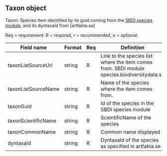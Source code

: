 ## Taxon object

Taxon: Species item identified by its guid coming from the [SBDI species module](species.biodiversitydata.se), and its dyntaxaId from [artfakta.se]

Req = requirement: R = required, r = recommended, o = optional.

| Field name | Format | Req | Definition | Example | Reference |
| ---------- | ------ | --- | ---------- | ------- | --------- |
| taxonListSourceUrl | string | R | Link to the species list where the item comes from. SBDI module species.biodiversitydata.se  | https://collections.biodiversitydata.se/public/show/7ddf754f-d193-4cc9-b351-99906754a03b | [Species API](https://species.biodiversitydata.se/ws/openapi#/Search)
| taxonListSourceName | string | R | Name of the species where the item comes from. | "GBIF Backbone Taxonomy" |
| taxonGuid | string | R | Id of the species in the SBDI species module | 2481831 |
| taxonScientificName | string | R | ScientificName of the species | Great snipe |
| taxonCommonName | string | R | Common name displayed | Great snipe |
| dyntaxaId | string | R | DyntaxaId of the species as specified in artfakta.se | 100061 |
